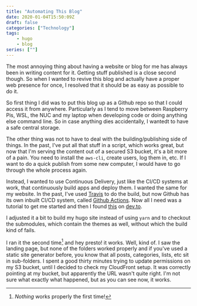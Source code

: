 ```yaml
---
title: "Automating This Blog"
date: 2020-01-04T15:50:09Z
draft: false
categories: ["Technology"]
tags:
    - hugo
    - blog
series: [""]
---
```


The most annoying thing about having a website or blog for me has always been in writing content for it. Getting stuff published is a close second though. So when I wanted to revive this blog and actually have a proper web presence for once, I resolved that it should be as easy as possible to do it. 

So first thing I did was to put this blog up as a Github repo so that I could access it from anywhere. Particularly as I tend to move between Raspberry Pis, WSL, the NUC and my laptop when developing code or doing anything else command line. So in case anything dies accidentally, I wantedt to have a safe central storage.

The other thing was not to have to deal with the building/publishing side of things. In the past, I've put all that stuff in a script, which works great, but now that I'm serving the content out of a secured S3 bucket, it's a bit more of a pain. You need to install the `aws-cli`, create users, log them in, etc. If I want to do a quick publish from some new computer, I would have to go through the whole process again.

Instead, I wanted to use Continuous Delivery, just like the CI/CD systems at work, that continuously build apps and deploy them. I wanted the same for my website. In the past, I've used [Travis][travis] to do the build, but now Github has its own inbuilt CI/CD system, called [Github Actions][github-actions]. Now all I need was a tutorial to get me started and then I found [this][tutorial] on [dev.to][dev-to].

I adjusted it a bit to build my hugo site instead of using `yarn` and to checkout the submodules, which contain the themes as well, without which the build kind of fails.

I ran it the second time[^second-time] and hey presto! it works. Well, kind of. I saw the landing page, but none of the folders worked properly and if you've used a static site generator before, you know that all posts, categories, lists, etc sit in sub-folders. I spent a good thirty minutes trying to update permissions on my S3 bucket, until I decided to check my CloudFront setup. It was correctly pointing at my bucket, but apparently the URL wasn't quite right. I'm not sure what exactly what happened, but as you can see now, it works. 

[travis]: https://travis-ci.org/
[github-actions]: https://github.com/features/actions
[tutorial]: https://dev.to/kylegalbraith/deploying-your-static-websites-to-aws-in-style-using-github-actions-a8
[dev-to]: https://dev.to/
[^second-time]: *Nothing* works properly the first time!